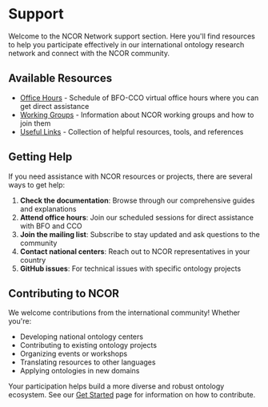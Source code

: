 # Support

Welcome to the NCOR Network support section. Here you'll find resources to help you participate effectively in our international ontology research network and connect with the NCOR community.

## Available Resources

- [Office Hours](docs/events/office-hours) - Schedule of BFO-CCO virtual office hours where you can get direct assistance
- [Working Groups](working-groups) - Information about NCOR working groups and how to join them
- [Useful Links](useful-links) - Collection of helpful resources, tools, and references

## Getting Help

If you need assistance with NCOR resources or projects, there are several ways to get help:

1. **Check the documentation**: Browse through our comprehensive guides and explanations
2. **Attend office hours**: Join our scheduled sessions for direct assistance with BFO and CCO
3. **Join the mailing list**: Subscribe to stay updated and ask questions to the community
4. **Contact national centers**: Reach out to NCOR representatives in your country
5. **GitHub issues**: For technical issues with specific ontology projects

## Contributing to NCOR

We welcome contributions from the international community! Whether you're:
- Developing national ontology centers
- Contributing to existing ontology projects
- Organizing events or workshops
- Translating resources to other languages
- Applying ontologies in new domains

Your participation helps build a more diverse and robust ontology ecosystem. See our [Get Started](/docs/get-started) page for information on how to contribute. 
